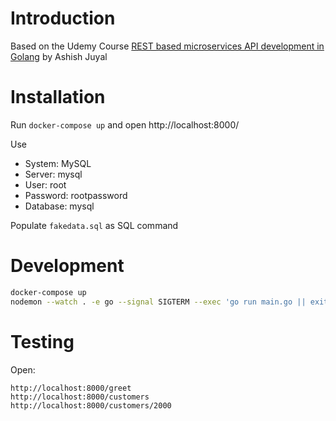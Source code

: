 # Introduction

Based on the Udemy Course [REST based microservices API development in Golang](https://www.udemy.com/course/rest-based-microservices-api-development-in-go-lang/) by Ashish Juyal

# Installation

Run `docker-compose up` and open http://localhost:8000/

Use
- System: MySQL
- Server: mysql
- User: root
- Password: rootpassword
- Database: mysql

Populate `fakedata.sql` as SQL command

# Development

```bash
docker-compose up
nodemon --watch . -e go --signal SIGTERM --exec 'go run main.go || exit 1'
```

# Testing

Open:

```
http://localhost:8000/greet
http://localhost:8000/customers
http://localhost:8000/customers/2000
```